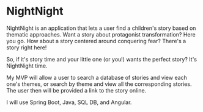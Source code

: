 # NightNight

NightNight is an application that lets a user find a children's story based on thematic approaches. Want a story about protagonist transformation? Here you go. How about a story centered around conquering fear? There's a story right here!

So, if it's story time and your little one (or you!) wants the perfect story? It's NightNight time.

My MVP will allow a user to search a database of stories and view each one's themes, or search by theme and view all the corresponding stories. The user then will be provided a link to the story online.

I will use Spring Boot, Java, SQL DB, and Angular.
